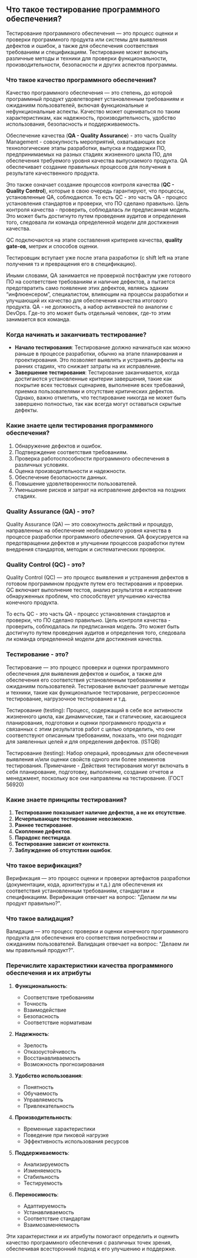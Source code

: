 ## Что такое тестирование программного обеспечения?


Тестирование программного обеспечения — это процесс оценки и проверки программного продукта или системы для выявления дефектов и ошибок, а также для обеспечения соответствия требованиям и спецификациям. Тестирование может включать различные методы и техники для проверки функциональности, производительности, безопасности и других аспектов программы.


### Что такое качество программного обеспечения?

Качество программного обеспечения — это степень, до которой программный продукт удовлетворяет установленным требованиям и ожиданиям пользователей, включая функциональные и нефункциональные аспекты. Качество может оцениваться по таким характеристикам, как надежность, производительность, удобство использования, безопасность и поддерживаемость.

Обеспечение качества (**QA - Quality Assurance**) - это часть Quality Management - совокупность мероприятий, охватывающих все технологические этапы разработки, выпуска и поддержки ПО, предпринимаемых на разных стадиях жизненного цикла ПО, для обеспечения требуемого уровня качества выпускаемого продукта. QA обеспечивает создание правильных процессов для получения в результате качественного продукта.

Это также означает создание процессов контроля качества (**QC - Quality Control**), которые в свою очередь гарантируют, что процессы, установленные QA, соблюдаются. То есть QC - это часть QA - процесс установления стандартов и проверки, что ПО сделано правильно. Цель контроля качества - проверить, соблюдалась ли предписанная модель. Это может быть достигнуто путем проведения аудитов и определения того, следовала ли команда определенной модели для достижения качества.

QC подключаются на этапе составления критериев качества, **quality gate-ов**, метрик и способов оценки.

Тестировщик вступает уже после этапа разработки (с shift left на этапе получения тз и превращения его в спецификацию).

Иными словами, QA занимается не проверкой постфактум уже готового ПО на соответствие требованиям и наличие дефектов, а пытается предотвратить само появление этих дефектов, являясь эдаким “инфлюенсером”, специалистом, влияющим на процессы разработки и улучшающий их качество для обеспечения качества итогового продукта. QA - не должность, а набор активностей по аналогии с DevOps. Где-то это может быть отдельный человек, где-то этим занимается вся команда.

### Когда начинать и заканчивать тестирование?

- **Начало тестирования**: Тестирование должно начинаться как можно раньше в процессе разработки, обычно на этапе планирования и проектирования. Это позволяет выявлять и устранять дефекты на ранних стадиях, что снижает затраты на их исправление.
- **Завершение тестирования**: Тестирование заканчивается, когда достигаются установленные критерии завершения, такие как покрытие всех тестовых сценариев, выполнение всех требований, приемка пользователями и отсутствие критических дефектов. Однако, важно отметить, что тестирование никогда не может быть завершено полностью, так как всегда могут оставаться скрытые дефекты.

### Какие знаете цели тестирования программного обеспечения?

1. Обнаружение дефектов и ошибок.
2. Подтверждение соответствия требованиям.
3. Проверка работоспособности программного обеспечения в различных условиях.
4. Оценка производительности и надежности.
5. Обеспечение безопасности данных.
6. Повышение удовлетворенности пользователей.
7. Уменьшение рисков и затрат на исправление дефектов на поздних стадиях.

### Quality Assurance (QA) - это?

Quality Assurance (QA) — это совокупность действий и процедур, направленных на обеспечение необходимого уровня качества в процессе разработки программного обеспечения. QA фокусируется на предотвращении дефектов и улучшении процессов разработки путем внедрения стандартов, методик и систематических проверок.

### Quality Control (QC) - это?

Quality Control (QC) — это процесс выявления и устранения дефектов в готовом программном продукте путем его тестирования и проверки. QC включает выполнение тестов, анализ результатов и исправление обнаруженных проблем, что способствует улучшению качества конечного продукта.

То есть QC - это часть QA - процесс установления стандартов и проверки, что ПО сделано правильно. Цель контроля качества - проверить, соблюдалась ли предписанная модель. Это может быть достигнуто путем проведения аудитов и определения того, следовала ли команда определенной модели для достижения качества.

### Тестирование - это?

Тестирование — это процесс проверки и оценки программного обеспечения для выявления дефектов и ошибок, а также для обеспечения его соответствия установленным требованиям и ожиданиям пользователей. Тестирование включает различные методы и техники, такие как функциональное тестирование, регрессионное тестирование, нагрузочное тестирование и т.д.

Тестирование (testing): Процесс, содержащий в себе все активности жизненного цикла, как динамические, так и статические, касающиеся планирования, подготовки и оценки программного продукта и связанных с этим результатов работ с целью определить, что они соответствуют описанным требованиям, показать, что они подходят для заявленных целей и для определения дефектов. (ISTQB)

Тестирование (testing): Набор операций, проводимых для обеспечения выявления и/или оценки свойств одного или более элементов тестирования. Примечание - Действия тестирования могут включать в себя планирование, подготовку, выполнение, создание отчетов и менеджмент, поскольку все они направлены на тестирование. (ГОСТ 56920)

### Какие знаете принципы тестирования?

1. **Тестирование показывает наличие дефектов, а не их отсутствие**.
2. **Исчерпывающее тестирование невозможно**.
3. **Раннее тестирование**.
4. **Скопление дефектов**.
5. **Парадокс пестицида**.
6. **Тестирование зависит от контекста**.
7. **Заблуждение об отсутствии ошибок**.

### Что такое верификация?

Верификация — это процесс оценки и проверки артефактов разработки (документации, кода, архитектуры и т.д.) для обеспечения их соответствия установленным требованиям, стандартам и спецификациям. Верификация отвечает на вопрос: "Делаем ли мы продукт правильно?".

### Что такое валидация?

Валидация — это процесс проверки и оценки конечного программного продукта для обеспечения его соответствия потребностям и ожиданиям пользователей. Валидация отвечает на вопрос: "Делаем ли мы правильный продукт?".

### Перечислите характеристики качества программного обеспечения и их атрибуты

1. **Функциональность**:
   - Соответствие требованиям
   - Точность
   - Взаимодействие
   - Безопасность
   - Соответствие нормативам

2. **Надежность**:
   - Зрелость
   - Отказоустойчивость
   - Восстанавливаемость
   - Возможность прогнозирования

3. **Удобство использования**:
   - Понятность
   - Обучаемость
   - Управляемость
   - Привлекательность

4. **Производительность**:
   - Временные характеристики
   - Поведение при пиковой нагрузке
   - Эффективность использования ресурсов

5. **Поддерживаемость**:
   - Анализируемость
   - Изменяемость
   - Стабильность
   - Тестируемость

6. **Переносимость**:
   - Адаптируемость
   - Устанавливаемость
   - Соответствие стандартам
   - Взаимозаменяемость

Эти характеристики и их атрибуты помогают определить и оценить качество программного обеспечения с различных точек зрения, обеспечивая всесторонний подход к его улучшению и поддержке.
